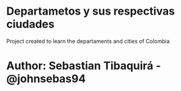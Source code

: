 # Departametos y sus respectivas ciudades
 Project created to learn the departaments and cities of Colombia
# Author: Sebastian Tibaquirá - @johnsebas94